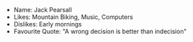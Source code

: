 - Name: Jack Pearsall
- Likes: Mountain Biking, Music, Computers
- Dislikes: Early mornings
- Favourite Quote: "A wrong decision is better than indecision"